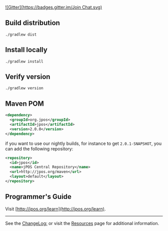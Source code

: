[![Gitter](https://badges.gitter.im/Join Chat.svg)](https://gitter.im/jpos/jPOS?utm_source=badge&utm_medium=badge&utm_campaign=pr-badge&utm_content=badge)

## Build distribution
    ./gradlew dist

        
## Install locally

    ./gradlew install
    
## Verify version

    ./gradlew version
    
## Maven POM

```xml
<dependency>
  <groupId>org.jpos</groupId>
  <artifactId>jpos</artifactId>
  <version>2.0.0</version>
</dependency>
```

if you want to use our nightly builds, for instance to get `2.0.1-SNAPSHOT`, you can
add the following repository:

```xml
<repository>
  <id>jpos</id>
  <name>jPOS Central Repository</name>
  <url>http://jpos.org/maven</url>
  <layout>default</layout>
</repository>
```

## Programmer's Guide

Visit [http://jpos.org/learn](http://jpos.org/learn).

----
See the [ChangeLog:](http://jpos.org/wiki/ChangeLog) or visit the [Resources](http://jpos.org/resources) page for additional information.
